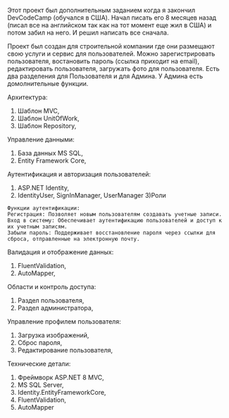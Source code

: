 Этот проект был дополнительным заданием когда я закончил DevCodeCamp (обучался в США). Начал писать его 8 месяцев назад (писал все на английском так как на тот момент еще жил в США) и потом забил на него. И решил написать все сначала.

Проект был создан для строительной компании где они размещают свою услуги и сервис для пользователей. 
Можно зарегистрировать пользователя, востановить пароль (ссылка приходит на email), редактировать пользователя, загружать фото для пользователя. 
Есть два разделения для Пользователя и для Админа. У Админа есть домолнительные функции. 

Архитектура:
  1) Шаблон MVC,
  2) Шаблон UnitOfWork,
  3) Шаблон Repository,
  
Управление данными:
  1) База данных MS SQL,
  2) Entity Framework Core,

Аутентификация и авторизация пользователей:
  1) ASP.NET Identity,
  2) IdentityUser, SignInManager, UserManager
  3)Роли

    Функции аутентификации:
    Регистрация: Позволяет новым пользователям создавать учетные записи.
    Вход в систему: Обеспечивает аутентификацию пользователей и доступ к их учетным записям.
    Забыли пароль: Поддерживает восстановление пароля через ссылки для сброса, отправленные на электронную почту.

Валидация и отображение данных:
  1) FluentValidation,
  2) AutoMapper,

Области и контроль доступа:
  1) Раздел пользователя,
  2) Раздел администратора,

Управление профилем пользователя:
  1) Загрузка изображений,
  2) Сброс пароля,
  3) Редактирование пользователя,

Технические детали:
  1) Фреймворк ASP.NET 8 MVC,
  2) MS SQL Server,
  3) Identity.EntityFrameworkCore,
  4) FluentValidation,
  5) AutoMapper
  
